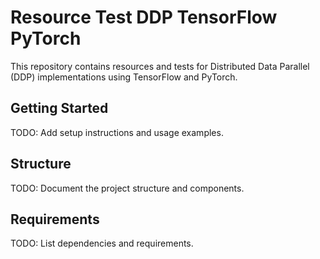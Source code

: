 # Resource Test DDP TensorFlow PyTorch

This repository contains resources and tests for Distributed Data Parallel (DDP) implementations using TensorFlow and PyTorch.

## Getting Started

TODO: Add setup instructions and usage examples.

## Structure

TODO: Document the project structure and components.

## Requirements

TODO: List dependencies and requirements. 